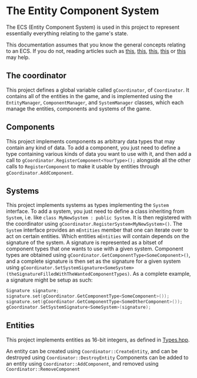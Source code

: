# The Entity Component System

The ECS (Entity Component System) is used in this project to represent essentially everything relating to the game's state.

This documentation assumes that you know the general concepts relating to an ECS. If you do not, reading articles such as [this](https://github.com/SanderMertens/ecs-faq), [this](https://web.archive.org/web/20171030021158/http://entity-systems-wiki.t-machine.org/), [this](https://gameprogrammingpatterns.com/component.html), [this](https://docs.unity3d.com/Packages/com.unity.entities@0.51/manual/index.html) or [this](https://www.sebaslab.com/entity-component-system-design-to-achieve-true-inversion-of-flow-control/) may help.

## The coordinator

This project defines a global variable called `gCoordinator`, of `Coordinator`. It contains all of the entities in the game, and is implemented using the `EntityManager`, `ComponentManager`, and `SystemManager` classes, which each manage the entities, components and systems of the game.

## Components

This project implements components as arbitrary data types that may contain any kind of data. To add a component, you just need to define a type containing various kinds of data you want to use with it, and then add a call to `gCoordinator.RegisterComponent<YourType>();` alongside all the other calls to `RegisterComponent` to make it usable by entities through `gCoordinator.AddComponent`.

## Systems

This project implements systems as types implementing the `System` interface. To add a system, you just need to define a class inheriting from `System`, i.e. like `class MyNewSystem : public System`. It is then registered with the coordinator using `gCoordinator.RegisterSystem<MyNewSystem>()`. The `System` interface provides an `mEntities` member that one can iterate over to act on certain entities. Which entities `mEntities` will contain depends on the signature of the system.
A signature is represented as a bitset of component types that one wants to use with a given system. Component types are obtained using `gCoordinator.GetComponentType<SomeComponent>()`, and a complete signature is then set as the signature for a given system using `gCoordinator.SetSystemSignature<SomeSystem>(theSignatureFilledWithTheWantedComponentTypes)`. As a complete example, a signature might be setup as such:

```cpp
Signature signature;
signature.set(gCoordinator.GetComponentType<SomeComponent>());
signature.set(gCoordinator.GetComponentType<SomeOtherComponent>());
gCoordinator.SetSystemSignature<SomeSystem>(signature);
```

## Entities

This project implements entities as 16-bit integers, as defined in [Types.hpp](../src/client/core/Types.hpp).

An entity can be created using `Coordinator::CreateEntity`, and can be destroyed using `Coordinator::DestroyEntity`
Components can be added to an entity using `Coordinator::AddComponent`, and removed using `Coordinator::RemoveComponent`
